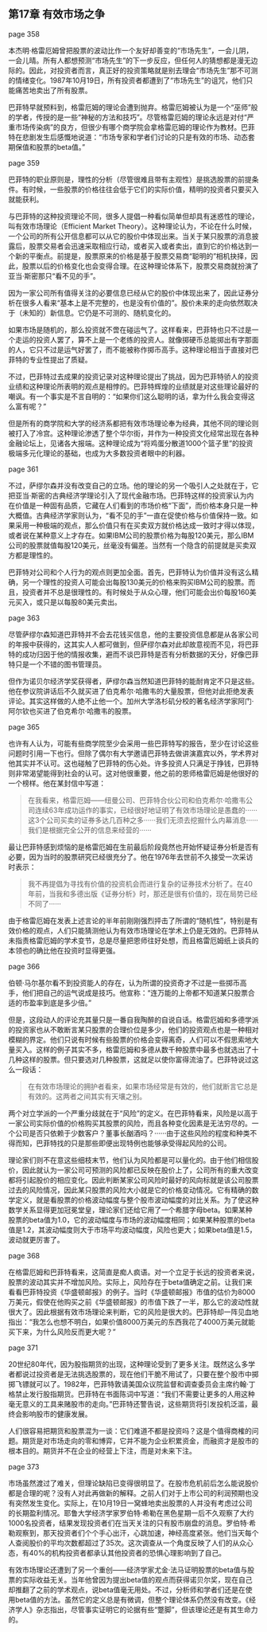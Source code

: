 ## 第17章 有效市场之争

page 358

本杰明·格雷厄姆曾把股票的波动比作一个友好却善变的“市场先生”，一会儿阴，一会儿晴。所有人都想预测“市场先生”的下一步反应，但任何人的猜想都是漫无边际的。因此，对投资者而言，真正好的投资策略就是别去理会“市场先生”那不可测的情绪变化。1987年10月19日，所有投资者都遭到了“市场先生”的诅咒，他们只能痛苦地卖出了所有股票。

巴菲特早就预料到，格雷厄姆的理论会遭到抛弃。格雷厄姆被认为是一个“巫师”般的学者，传授的是一些“神秘的方法和技巧”。尽管格雷厄姆的理论永远是对付“严重市场传染病”的良方，但很少有哪个商学院会拿格雷厄姆的理论作为教材。巴菲特在悲剧发生后感慨地说道：“市场专家和学者们讨论的只是有效的市场、动态套期保值和股票的beta值。”

page 359

巴菲特的职业原则是，理性的分析（尽管很难且带有主观性）是挑选股票的前提条件。有时候，一些股票的价格往往会低于它们的实际价值，精明的投资者只要买入就能获利。

与巴菲特的这种投资理论不同，很多人提倡一种看似简单但却具有迷惑性的理论，叫有效市场理论（Efficient Market Theory）。这种理论认为，不论在什么时候，一个公司的所有公开信息都可以从它的股价中体现出来。当关于某只股票的消息披露后，股票交易者会迅速采取相应行动，或者买入或者卖出，直到它的价格达到一个新的平衡点。前提是，股票原来的价格是基于股票交易商“聪明的”相机抉择，因此，股票以后的价格变化也会变得合理。在这种理论体系下，股票交易商就扮演了亚当·斯密那只“看不见的手”。

因为一家公司所有值得关注的必要信息已经从它的股价中体现出来了，因此证券分析在很多人看来“基本上是不完整的，也是没有价值的”。股价未来的走向依然取决于（未知的）新信息。它仍是不可测的、随机变化的。

如果市场是随机的，那么投资就不啻在碰运气了。这样看来，巴菲特也只不过是一个走运的投资人罢了，算不上是一个老练的投资人。就像掷硬币总能掷出有字那面的人，它只不过是运气好罢了，而不能被称作掷币高手。这种理论相当于直接对巴菲特的专业性提出了质疑。

不过，巴菲特过去成果的投资记录对这种理论提出了挑战，因为巴菲特骄人的投资业绩和这种理论所表明的观点是相悖的。巴菲特辉煌的业绩就是对这些理论最好的嘲讽。有一个事实是不言自明的：“如果你们这么聪明的话，拿为什么我会变得这么富有呢？”

但是所有的商学院和大学的经济系都把有效市场理论奉为经典，其他不同的理论则被打入了冷宫。这种理论渗透了整个华尔街，并作为一种投资文化经常出现在各种金融论坛上，见诸各大报端。这种理论成为“将鸡蛋分散道1000个篮子里”的投资极端多元化理论的基础，也成为大多数投资者眼中的利器。

page 361

不过，萨缪尔森并没有改变自己的立场。他的理论的另一个吸引人之处就在于，它把亚当·斯密的古典经济学理论引入了现代金融市场。巴菲特这样的投资家认为内在价值是一种固有品质，它藏在人们看到的市场价格“下面”，而价格本身只是一种大概值。古典经济学家则认为，“看不见的手”一直在促使价格与价值保持一致。如果采用一种极端的观点，那么价值只有在买卖双方就价格达成一致时才得以体现，或者说在某种意义上才存在。如果IBM公司的股票价格为每股120美元，那么IBM公司的股票就值每股120美元，丝毫没有偏差。当然有一个隐含的前提就是买卖双方都是理性的。

巴菲特对公司和个人行为的观点则更加全面。首先，巴菲特认为价值并没有这么精确，另一个理性的投资人可能会出每股130美元的价格来购买IBM公司的股票。而且，投资者并不总是很理性的。有时候处于从众心理，他们可能会出价每股160美元买入，或只是以每股80美元卖出。

page 363

尽管萨缪尔森知道巴菲特并不会去花钱买信息，他的主要投资信息都是从各家公司的年报中获得的，这其实人人都可做到，但萨缪尔森对此却故意视而不见，将巴菲特的成功归因于他的情报收集，避而不谈巴菲特是否有分析数据的天分，好像巴菲特只是一个不错的图书管理员。

但作为诺贝尔经济学奖获得者，萨缪尔森当然知道巴菲特的能耐肯定不只是这些。他在参议院讲话后不久就买进了伯克希尔·哈撒韦的大量股票，但他对此拒绝发表评论。其实这样做的人绝不止他一个。加州大学洛杉矶分校的著名经济学家阿门·阿尔钦也买进了伯克希尔·哈撒韦的股票。

page 365

也许有人认为，可能有些商学院至少会采用一些巴菲特写的报告，至少在讨论这些问题时引用一下也行。但除了偶尔有大学邀请巴菲特去做讲演嘉宾以外，学术界对他其实并不认可。这也碰触了巴菲特的伤心处。许多投资人只满足于挣钱，巴菲特则非常渴望能得到社会的认可。这对他很重要，他之前的恩师格雷厄姆是他很好的一个榜样。他在某封信中写道：

> 在我看来，格雷厄姆——纽曼公司、巴菲特合伙公司和伯克希尔·哈撒韦公司连续63年成功运作的事实，已经很好地证明了有效市场理论是愚蠢的······这3个公司买卖的证券多达几百种之多······我们无须去挖掘什么内幕消息······我们是根据完全公开的信息来经营的······

最让巴菲特感到烦恼的是格雷厄姆在生前最后阶段竟然也开始怀疑证券分析是否有必要，因为当时的股票研究已经很充分了。他在1976年去世前不久接受一次采访时表示：

> 我不再提倡为寻找有价值的投资机会而进行复杂的证券技术分析了。在40年前，当我和多德出版《证券分析》时，那还是很有价值的，现在局势已经不同了······

由于格雷厄姆在发表上述言论的半年前刚刚强烈抨击了所谓的“随机性”，特别是有效价格的观点，人们只能猜测他认为有效市场理论在学术上仍是无效的。巴菲特从未指责格雷厄姆的学术变节，总是尽量把恩师往好处想，而且格雷厄姆纸上谈兵的本领也的确比他在投资时显得更强。

page 366

伯顿·马尔基尔看不到投资能人的存在，认为所谓的投资奇才不过是一些掷币高手，他们把自己的运气说成是技巧。他宣称：“连万能的上帝都不知道某只股票合适的市盈率到底是多少倍。”

但是，这段动人的评论充其量只是一番自我陶醉的自说自话。格雷厄姆和多德学派的投资家也从不敢断言某只股票的合理价位是多少，他们的投资观点也是一种相对模糊的界定。他们只说有时候有些股票的价格会变得离奇，人们可以不假思索地大量买入。这样的例子其实不多，格雷厄姆和多德从数千种股票中最多也就选出了十几种这样的股票。但只要选对几种股票，这就足以使你富得流油了。巴菲特说过这么一段话：

> 在有效市场理论的拥护者看来，如果市场经常是有效的，他们就断言它总是有效的。这两者之间其实有天壤之别。

两个对立学派的一个严重分歧就在于“风险”的定义。在巴菲特看来，风险是以高于一家公司实际价值的价格购买其股票的风险，而且各种变化因素是无法穷尽的。一个公司是否只依赖于少数客户？董事长酗酒吗？······由于这些风险的程度和种类不得而知，巴菲特找的只是那些即便出现特例也能够承受得起风险的公司。

理论家们则不在意这些细枝末节，他们认为风险都是可以量化的。由于他们相信股价，因此就认为一家公司可预测的风险都已反映在股价上了，公司所有的重大改变都将引起股价的相应变化。因此判断某家公司风险时最好的风向标就是该公司股票过去的风险情况，因此某只股票的风险大小就是它的价格变动情况。它有精确的数学定义，就是看股票的价格波动幅度与整个股市波动幅度的对比关系。为了使这种数学关系显得更加冠冕堂皇，理论家们还给它用了一个希腊字母beta。如果某种股票的beta值为1.0，它的波动幅度与市场的波动幅度相同；如果某种股票的beta值是1.2，其波动幅度则大于市场平均波动幅度，风险也更大；如果beta值是1.5，波动就更厉害了。

page 368

在格雷厄姆和巴菲特看来，这简直是痴人疯语。对一个立足于长远的投资者来说，股票的波动其实并不增加风险。实际上，风险存在于beta值确定之前。让我们来看看巴菲特投资《华盛顿邮报》的例子。当时《华盛顿邮报》市值的估价为8000万美元，假使在他购买之前《华盛顿邮报》的市值下跌了一半，那么它的波动性就很大了。因此根据有效市场理论来判断，它的风险是很大的。巴菲特却一阵见血地指出：“我怎么也想不明白，如果价值8000万美元的东西我花了4000万美元就能买下来，为什么风险反而更大呢？”

page 371

20世纪80年代，因为股指期货的出现，这种理论受到了更多关注。既然这么多学者都说过投资者是无法挑选股票的，现在他们干脆不用试了，只要在整个股市中掷掷飞镖就可以了。1982年，巴菲特敦请美国众议院监督和调查委员会主席约翰·丁格禁止发行股指期货。巴菲特在书面陈词中写道：“我们不需要让更多的人用这种毫无意义的工具来赌股市的走向。”巴菲特还警告说，这些期货将引发投机泛滥，最终会影响股市的健康发展。

人们很容易把期货和股票混为一谈：它们难道不都是投资吗？这是个值得商榷的问题。期货是对市场走向的零和博弈，它并不能为企业积累资金，而融资才是股市的根本目的。期货并不在企业的经营上下注，而是对未来下注。

page 373

市场虽然渡过了难关，但理论缺陷已变得很明显了。在股市危机前后怎么能说股价都是合理的呢？没有人对此再做新的解释。之前人们对于上市公司的利润预期也没有突然发生变化。实际上，在10月19日一窝蜂地卖出股票的人并没有考虑过公司的长期盈利情况。耶鲁大学经济学家罗伯特·希勒在黑色星期一后不久观察了大约1000名投资者，结果发现投资者们在当天关注的只有股市崩盘的消息。罗伯特·希勒观察到，那天投资者们个个手心出汗，心跳加速，神经高度紧张。他们当天每个人查阅股价的平均次数都超过了35次。这次调查从一个角度反映了人们的从众心态，有40%的机构投资者都承认其他投资者的恐惧心理影响到了自己。

有效市场理论还遭到了另一个重创——经济学家尤金·法马证明股票的beta值与股票的实际收益无关。当年他曾因为提出beta值的观点而获得诺贝尔奖，现在自己却推翻了之前的学术观点，说beta值毫无用处。不过，分析师和学者们还是在使用beta值的方法。虽然它的定义总是有微调，但整个理论体系仍然没有改变。《经济学人》杂志指出，尽管事实证明它的论据有些“蹩脚”，但该理论还是有其生命力的。
